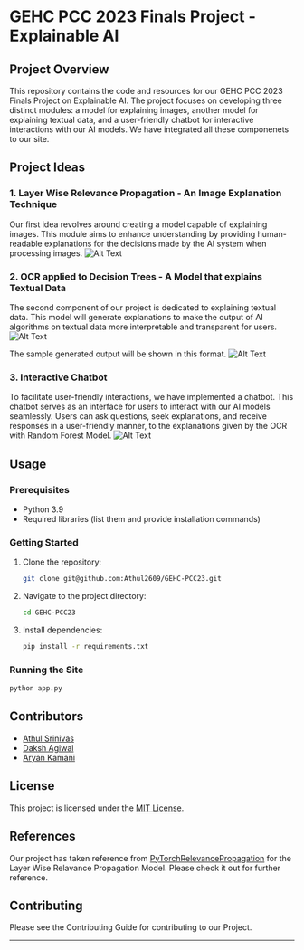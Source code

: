 # GEHC PCC 2023 Finals Project - Explainable AI

## Project Overview
This repository contains the code and resources for our GEHC PCC 2023 Finals Project on Explainable AI. The project focuses on developing three distinct modules: a model for explaining images, another model for explaining textual data, and a user-friendly chatbot for interactive interactions with our AI models. We have integrated all these componenets to our site.

## Project Ideas

### 1. Layer Wise Relevance Propagation - An Image Explanation Technique
Our first idea revolves around creating a model capable of explaining images. This module aims to enhance understanding by providing human-readable explanations for the decisions made by the AI system when processing images.
![Alt Text](https://private-user-images.githubusercontent.com/111687365/272556366-961cb52a-64a5-466a-94eb-918047442d84.png?jwt=eyJhbGciOiJIUzI1NiIsInR5cCI6IkpXVCJ9.eyJpc3MiOiJnaXRodWIuY29tIiwiYXVkIjoicmF3LmdpdGh1YnVzZXJjb250ZW50LmNvbSIsImtleSI6ImtleTEiLCJleHAiOjE2OTY0MTg4NzEsIm5iZiI6MTY5NjQxODU3MSwicGF0aCI6Ii8xMTE2ODczNjUvMjcyNTU2MzY2LTk2MWNiNTJhLTY0YTUtNDY2YS05NGViLTkxODA0NzQ0MmQ4NC5wbmc_WC1BbXotQWxnb3JpdGhtPUFXUzQtSE1BQy1TSEEyNTYmWC1BbXotQ3JlZGVudGlhbD1BS0lBSVdOSllBWDRDU1ZFSDUzQSUyRjIwMjMxMDA0JTJGdXMtZWFzdC0xJTJGczMlMkZhd3M0X3JlcXVlc3QmWC1BbXotRGF0ZT0yMDIzMTAwNFQxMTIyNTFaJlgtQW16LUV4cGlyZXM9MzAwJlgtQW16LVNpZ25hdHVyZT01NTM0OWEzOGIzY2UxNWJmMjRiNmEyODRlMTc2MGYyYjg1NTA4N2ExZGZlYTk1ZTA5YTAwZGE1ZWU4ODNjMWY2JlgtQW16LVNpZ25lZEhlYWRlcnM9aG9zdCZhY3Rvcl9pZD0wJmtleV9pZD0wJnJlcG9faWQ9MCJ9.Fdibf2XH99_sXZ3rEIX0CILzEQAQkwCvQnp4uTCVgA8)

### 2. OCR applied to Decision Trees - A Model that explains Textual Data
The second component of our project is dedicated to explaining textual data. This model will generate explanations to make the output of AI algorithms on textual data more interpretable and transparent for users.
![Alt Text](https://private-user-images.githubusercontent.com/111687365/272557286-3980b16e-3e88-4eb4-8cf6-26eaa4ac0751.png?jwt=eyJhbGciOiJIUzI1NiIsInR5cCI6IkpXVCJ9.eyJpc3MiOiJnaXRodWIuY29tIiwiYXVkIjoicmF3LmdpdGh1YnVzZXJjb250ZW50LmNvbSIsImtleSI6ImtleTEiLCJleHAiOjE2OTY0MTg5NjEsIm5iZiI6MTY5NjQxODY2MSwicGF0aCI6Ii8xMTE2ODczNjUvMjcyNTU3Mjg2LTM5ODBiMTZlLTNlODgtNGViNC04Y2Y2LTI2ZWFhNGFjMDc1MS5wbmc_WC1BbXotQWxnb3JpdGhtPUFXUzQtSE1BQy1TSEEyNTYmWC1BbXotQ3JlZGVudGlhbD1BS0lBSVdOSllBWDRDU1ZFSDUzQSUyRjIwMjMxMDA0JTJGdXMtZWFzdC0xJTJGczMlMkZhd3M0X3JlcXVlc3QmWC1BbXotRGF0ZT0yMDIzMTAwNFQxMTI0MjFaJlgtQW16LUV4cGlyZXM9MzAwJlgtQW16LVNpZ25hdHVyZT00NGRiNTQ4OTEzMWZlMzk1YzBiN2QzMTg0YmZiZGNlYmMwZGI5YTY2MWFjYjIyOWNkMGY1YWIyZDI3ZTU5MjI0JlgtQW16LVNpZ25lZEhlYWRlcnM9aG9zdCZhY3Rvcl9pZD0wJmtleV9pZD0wJnJlcG9faWQ9MCJ9.Q7Hpn6M8xlLv_tl4FkJG9dXvEK5U2NNBg3J4eO9_0YE)

The sample generated output will be shown in this format.
![Alt Text](https://private-user-images.githubusercontent.com/111687365/272557509-f0a3247d-b2bf-4be8-97a2-8ec2c70e603e.png?jwt=eyJhbGciOiJIUzI1NiIsInR5cCI6IkpXVCJ9.eyJpc3MiOiJnaXRodWIuY29tIiwiYXVkIjoicmF3LmdpdGh1YnVzZXJjb250ZW50LmNvbSIsImtleSI6ImtleTEiLCJleHAiOjE2OTY0MTg5OTgsIm5iZiI6MTY5NjQxODY5OCwicGF0aCI6Ii8xMTE2ODczNjUvMjcyNTU3NTA5LWYwYTMyNDdkLWIyYmYtNGJlOC05N2EyLThlYzJjNzBlNjAzZS5wbmc_WC1BbXotQWxnb3JpdGhtPUFXUzQtSE1BQy1TSEEyNTYmWC1BbXotQ3JlZGVudGlhbD1BS0lBSVdOSllBWDRDU1ZFSDUzQSUyRjIwMjMxMDA0JTJGdXMtZWFzdC0xJTJGczMlMkZhd3M0X3JlcXVlc3QmWC1BbXotRGF0ZT0yMDIzMTAwNFQxMTI0NThaJlgtQW16LUV4cGlyZXM9MzAwJlgtQW16LVNpZ25hdHVyZT01MTdjOWUzNGM5ZDNkZGQ3ZWIwY2JhNDcwNjI4YzEyZDkwMzMzYTliZmY0ZjhhYjI5NjliYmU2ZGZhMjQwOTdlJlgtQW16LVNpZ25lZEhlYWRlcnM9aG9zdCZhY3Rvcl9pZD0wJmtleV9pZD0wJnJlcG9faWQ9MCJ9.5ZUyFHpLXMaULiXSRAWyM_hj7_Tpq3ksycgtg-m3-wc)

### 3. Interactive Chatbot
To facilitate user-friendly interactions, we have implemented a chatbot. This chatbot serves as an interface for users to interact with our AI models seamlessly. Users can ask questions, seek explanations, and receive responses in a user-friendly manner, to the explanations given by the OCR with Random Forest Model.
![Alt Text](https://private-user-images.githubusercontent.com/111687365/272555638-12164b56-10d1-4391-8489-b95da9da0419.png?jwt=eyJhbGciOiJIUzI1NiIsInR5cCI6IkpXVCJ9.eyJpc3MiOiJnaXRodWIuY29tIiwiYXVkIjoicmF3LmdpdGh1YnVzZXJjb250ZW50LmNvbSIsImtleSI6ImtleTEiLCJleHAiOjE2OTY0MTg0MzgsIm5iZiI6MTY5NjQxODEzOCwicGF0aCI6Ii8xMTE2ODczNjUvMjcyNTU1NjM4LTEyMTY0YjU2LTEwZDEtNDM5MS04NDg5LWI5NWRhOWRhMDQxOS5wbmc_WC1BbXotQWxnb3JpdGhtPUFXUzQtSE1BQy1TSEEyNTYmWC1BbXotQ3JlZGVudGlhbD1BS0lBSVdOSllBWDRDU1ZFSDUzQSUyRjIwMjMxMDA0JTJGdXMtZWFzdC0xJTJGczMlMkZhd3M0X3JlcXVlc3QmWC1BbXotRGF0ZT0yMDIzMTAwNFQxMTE1MzhaJlgtQW16LUV4cGlyZXM9MzAwJlgtQW16LVNpZ25hdHVyZT00OWQ4ZWI5NTY1Nzg2OTliODlhOGUwNTJiN2M2MTA0YmRmZDU4NGJiZDkwNGE0NmMxNTNmNmIyMWZjZTMzMjk1JlgtQW16LVNpZ25lZEhlYWRlcnM9aG9zdCZhY3Rvcl9pZD0wJmtleV9pZD0wJnJlcG9faWQ9MCJ9.NXpiUjkJ31ZvCJyF_nqG_7xJ4qnCJf9QkoDPw8j7SXA)

## Usage

### Prerequisites
- Python 3.9
- Required libraries (list them and provide installation commands)

### Getting Started
1. Clone the repository: 
   ```sh
   git clone git@github.com:Athul2609/GEHC-PCC23.git
   ```
2. Navigate to the project directory:
   ```sh
   cd GEHC-PCC23
   ```
3. Install dependencies:
   ```sh
   pip install -r requirements.txt
   ```

### Running the Site
   ```sh
   python app.py
   ```

## Contributors
- [Athul Srinivas](https://github.com/your-username)
- [Daksh Agiwal](https://github.com/daksh-025)
- [Aryan Kamani](https://github.com/Kamani1318)

## License
This project is licensed under the [MIT License](LICENSE).

## References
Our project has taken reference from [PyTorchRelevancePropagation](https://github.com/kaifishr/PyTorchRelevancePropagation) for the Layer Wise Relavance Propagation Model. Please check it out for further reference.

## Contributing

Please see the Contributing Guide for contributing to our Project.


---
